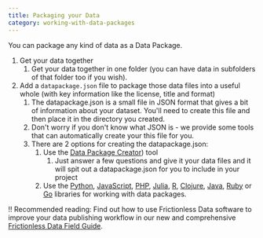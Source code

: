 ```yaml
---
title: Packaging your Data
category: working-with-data-packages
---
```



You can package any kind of data as a Data Package.

1. Get your data together
   1. Get your data together in one folder (you can have data in subfolders of that folder too if you wish).
1. Add a `datapackage.json` file to package those data files into a useful whole (with key information like the license, title and format)
   1. The datapackage.json is a small file in JSON format that gives a bit of information about your dataset. You'll need to create this file and then place it in the directory you created.
   1. Don't worry if you don't know what JSON is - we provide some tools that can automatically create your this file for you.
   1. There are 2 options for creating the datapackage.json:
      1. Use the [Data Package Creator][dp-creator]) tool
         1. Just answer a few questions and give it your data files and it will spit out a datapackage.json for you to include in your project
      1. Use the [Python][dp-py], [JavaScript][dp-js], [PHP][dp-php], [Julia][dp-jl], [R][dp-r], [Clojure][dp-clj], [Java][dp-java], [Ruby][dp-rb] or [Go][dp-go] libraries for working with data packages.

!! Recommended reading: Find out how to use Frictionless Data software to improve your data publishing workflow in our new and comprehensive [Frictionless Data Field Guide][field-guide].

[field-guide]: /field-guide

[dp-creator]: http://create.frictionlessdata.io

[dp-js]: https://github.com/frictionlessdata/datapackage-js
[dp-py]: https://github.com/frictionlessdata/datapackage-py
[dp-php]: https://github.com/frictionlessdata/datapackage-php
[dp-java]: https://github.com/frictionlessdata/datapackage-java
[dp-clj]: https://github.com/frictionlessdata/datapackage-clj
[dp-jl]: https://github.com/frictionlessdata/datapackage-jl
[dp-r]: https://github.com/frictionlessdata/datapackage-r
[dp-go]: https://github.com/frictionlessdata/datapackage-go
[dp-rb]: https://github.com/frictionlessdata/datapackage-rb
